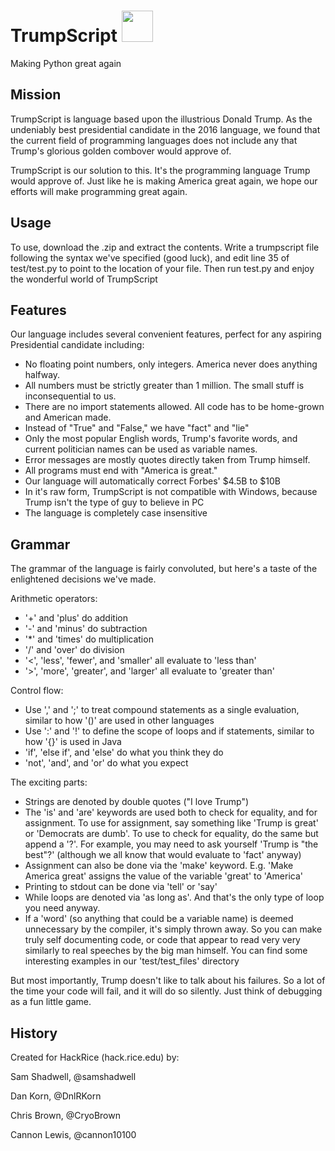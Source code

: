 # TrumpScript <img src="https://raw.github.com/samshadwell/TrumpScript/master/TrumpScript.jpg" width="50px" height="50px" />
Making Python great again

## Mission
TrumpScript is language based upon the illustrious Donald Trump. As the undeniably best presidential candidate in the 2016 language, we found that the current field of programming languages does not include any that Trump's glorious golden combover would approve of.

TrumpScript is our solution to this. It's the programming language Trump would approve of. Just like he is making America great again, we hope our efforts will make programming great again.

## Usage
To use, download the .zip and extract the contents.
Write a trumpscript file following the syntax we've specified (good luck), and edit line 35 of test/test.py to point to the location of your file. Then run test.py and enjoy the wonderful world of TrumpScript

## Features
Our language includes several convenient features, perfect for any aspiring Presidential candidate including:
* No floating point numbers, only integers. America never does anything halfway.
* All numbers must be strictly greater than 1 million. The small stuff is inconsequential to us.
* There are no import statements allowed. All code has to be home-grown and American made.
* Instead of "True" and "False," we have "fact" and "lie"
* Only the most popular English words, Trump's favorite words, and current politician names can be used as variable names.
* Error messages are mostly quotes directly taken from Trump himself.
* All programs must end with "America is great."
* Our language will automatically correct Forbes' $4.5B to $10B
* In it's raw form, TrumpScript is not compatible with Windows, because Trump isn't the type of guy to believe in PC
* The language is completely case insensitive

## Grammar
The grammar of the language is fairly convoluted, but here's a taste of the enlightened decisions we've made.

Arithmetic operators:
* '+' and 'plus' do addition
* '-' and 'minus' do subtraction
* '*' and 'times' do multiplication
* '/' and 'over' do division
* '<', 'less', 'fewer', and 'smaller' all evaluate to 'less than'
* '>', 'more', 'greater', and 'larger' all evaluate to 'greater than'

Control flow:
* Use ',' and ';' to treat compound statements as a single evaluation, similar to how '()' are used in other languages
* Use ':' and '!' to define the scope of loops and if statements, similar to how '{}' is used in Java
* 'if', 'else if', and 'else' do what you think they do
* 'not', 'and', and 'or' do what you expect

The exciting parts:
* Strings are denoted by double quotes ("I love Trump")
* The 'is' and 'are' keywords are used both to check for equality, and for assignment. To use for assignment, say something like 'Trump is great' or 'Democrats are dumb'. To use to check for equality, do the same but append a '?'. For example, you may need to ask yourself 'Trump is "the best"?' (although we all know that would evaluate to 'fact' anyway)
* Assignment can also be done via the 'make' keyword. E.g. 'Make America great' assigns the value of the variable 'great' to 'America'
* Printing to stdout can be done via 'tell' or 'say'
* While loops are denoted via 'as long as'. And that's the only type of loop you need anyway.
* If a 'word' (so anything that could be a variable name) is deemed unnecessary by the compiler, it's simply thrown away. So you can make truly self documenting code, or code that appear to read very very similarly to real speeches by the big man himself. You can find some interesting examples in our 'test/test_files' directory

But most importantly, Trump doesn't like to talk about his failures. So a lot of the time your code will fail, and it will do so silently. Just think of debugging as a fun little game.

## History
Created for HackRice (hack.rice.edu) by:

Sam Shadwell, @samshadwell

Dan Korn, @DnlRKorn

Chris Brown, @CryoBrown

Cannon Lewis, @cannon10100
